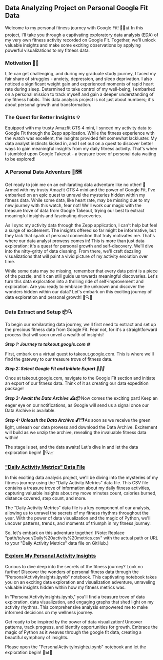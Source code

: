 ## Data Analyzing Project on Personal Google Fit Data

Welcome to my personal fitness journey with Google Fit! 🏃‍♀️📊 In this project, I'll take you through a captivating exploratory data analysis (EDA) of my very own fitness activity recorded on Google Fit. Together, we'll unlock valuable insights and make some exciting observations by applying powerful visualizations to my fitness data.

### Motivation 💪🚀

Life can get challenging, and during my graduate study journey, I faced my fair share of struggles - anxiety, depression, and sleep deprivation. I also noticed a significant weight gain and experienced moments of rapid heart rate during sleep. Determined to take control of my well-being, I embarked on a personal mission to track myself and gain a deeper understanding of my fitness habits. This data analysis project is not just about numbers; it's about personal growth and transformation.

### The Quest for Better Insights 💡

Equipped with my trusty Amazfit GTS 4 mini, I synced my activity data to Google Fit through the Zepp application. While the fitness experience with the watch was excellent, the insights provided felt somewhat lackluster. My data analyst instincts kicked in, and I set out on a quest to discover better ways to gain meaningful insights from my daily fitness activity. That's when I stumbled upon Google Takeout - a treasure trove of personal data waiting to be explored!

### A Personal Data Adventure 🚀🗺️

Get ready to join me on an exhilarating data adventure like no other! 🌟 Armed with my trusty Amazfit GTS 4 mini and the power of Google Fit, I've embarked on an epic quest to unravel the mysteries hidden within my fitness data. While some data, like heart rate, may be missing due to my new journey with this watch, fear not! We'll work our magic with the treasure trove of data from Google Takeout, trying our best to extract meaningful insights and fascinating discoveries.

As I sync my activity data through the Zepp application, I can't help but feel a surge of excitement. The insights offered so far might be informative, but they lack that spark of personal connection that truly motivates me. That's where our data analyst prowess comes in! This is more than just data exploration; it's a quest for personal growth and self-discovery. We'll dive into the nitty-gritty of data cleaning. From there, we'll craft dazzling visualizations that will paint a vivid picture of my activity evolution over time.

While some data may be missing, remember that every data point is a piece of the puzzle, and it can still guide us towards meaningful discoveries. Let's turn this data exploration into a thrilling ride of self-improvement and exploration. Are you ready to embrace the unknown and discover the wonders hidden within our data? Let's embark on this exciting journey of data exploration and personal growth! 🚀🔍💪


### Data Extract and Setup 📦🔍
To begin our exhilarating data journey, we'll first need to extract and set up the precious fitness data from Google Fit. Fear not, for it's a straightforward process that will soon unveil a wealth of insights!

***Step 1: Journey to takeout.google.com 🌐***

First, embark on a virtual quest to takeout.google.com. This is where we'll find the gateway to our treasure trove of fitness data.

***Step 2: Select Google Fit and Initiate Export 🏃‍♂️📅***

Once at takeout.google.com, navigate to the Google Fit section and initiate an export of our fitness data. Think of it as creating our data expedition package!

***Step 3: Await the Data Archive 🕰️📦*** 
Now comes the exciting part! Keep an eager eye on our notifications, as Google will send us a signal once our Data Archive is available.

***Step 4: Unleash the Data Archive 🔓🗂️***
As soon as we receive the green light, unleash our data prowess and download the Data Archive. Excitement will build as we unzip the archive, revealing the invaluable fitness data within!

The stage is set, and the data awaits! Let's dive in and let the data exploration begin! 🚀🔍📈

### ["Daily Activity Metrics" Data File](https://github.com/KhaingSuThway/personal-google-fit-data-analysis/blob/6586569176e99b8a691cc51a359606da8bb98f07/Daily%20activity%20metrics.csv)

In this exciting data analysis project, we'll be diving into the mysteries of my fitness journey using the "Daily Activity Metrics" data file. This CSV file contains a treasure trove of information about my daily fitness activities, capturing valuable insights about my move minutes count, calories burned, distance covered, step count, and more.

The "Daily Activity Metrics" data file is a key component of our analysis, allowing us to unravel the secrets of my fitness rhythms throughout the year. With the power of data visualization and the magic of Python, we'll uncover patterns, trends, and moments of triumph in my fitness journey.

So, let's embark on this adventure together! 
(Note: Replace "path/to/your/Daily%20activity%20metrics.csv" with the actual path or URL to your "Daily Activity Metrics" data file on GitHub.)

### [Explore My Personal Activity Insights](https://github.com/KhaingSuThway/personal-google-fit-data-analysis/blob/76605331a6bf747bce02496f55725826a8f9afa2/PersonalActivityInsights.ipynb)

Curious to dive deep into the secrets of the fitness journey? Look no further! Discover the wonders of personal fitness data through the "PersonalActivityInsights.ipynb" notebook. This captivating notebook takes you on an exciting data exploration and visualization adventure, unraveling valuable insights hidden within how my fitness metrics was.

In "PersonalActivityInsights.ipynb," you'll find a treasure trove of data exploration, data visualization, and engaging graphs that shed light on my activity rhythms. This comprehensive analysis empowered me to make informed decisions on my wellness journey.

Get ready to be inspired by the power of data visualization! Uncover patterns, track progress, and identify opportunities for growth. Embrace the magic of Python as it weaves through the google fit data, creating a beautiful symphony of insights.

Please open the "PersonalActivityInsights.ipynb" notebook and let the exploration begin! 🚀📊💪
